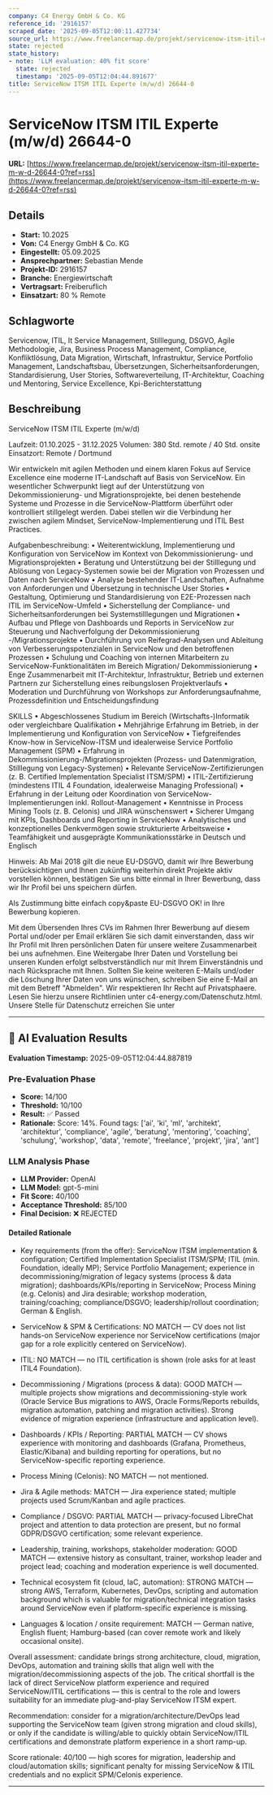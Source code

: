 ```yaml
---
company: C4 Energy GmbH & Co. KG
reference_id: '2916157'
scraped_date: '2025-09-05T12:00:11.427734'
source_url: https://www.freelancermap.de/projekt/servicenow-itsm-itil-experte-m-w-d-26644-0?ref=rss
state: rejected
state_history:
- note: 'LLM evaluation: 40% fit score'
  state: rejected
  timestamp: '2025-09-05T12:04:44.891677'
title: ServiceNow ITSM ITIL Experte (m/w/d) 26644-0
---
```



# ServiceNow ITSM ITIL Experte (m/w/d) 26644-0
**URL:** [https://www.freelancermap.de/projekt/servicenow-itsm-itil-experte-m-w-d-26644-0?ref=rss](https://www.freelancermap.de/projekt/servicenow-itsm-itil-experte-m-w-d-26644-0?ref=rss)
## Details
- **Start:** 10.2025
- **Von:** C4 Energy GmbH & Co. KG
- **Eingestellt:** 05.09.2025
- **Ansprechpartner:** Sebastian Mende
- **Projekt-ID:** 2916157
- **Branche:** Energiewirtschaft
- **Vertragsart:** Freiberuflich
- **Einsatzart:** 80
                                                % Remote

## Schlagworte
Servicenow, ITIL, It Service Management, Stilllegung, DSGVO, Agile Methodologie, Jira, Business Process Management, Compliance, Konfliktlösung, Data Migration, Wirtschaft, Infrastruktur, Service Portfolio Management, Landschaftsbau, Übersetzungen, Sicherheitsanforderungen, Standardisierung, User Stories, Softwareverteilung, IT-Architektur, Coaching und Mentoring, Service Excellence, Kpi-Berichterstattung

## Beschreibung
ServiceNow ITSM ITIL Experte (m/w/d)

Laufzeit: 01.10.2025 - 31.12.2025
Volumen: 380 Std. remote / 40 Std. onsite
Einsatzort: Remote / Dortmund

Wir entwickeln mit agilen Methoden und einem klaren Fokus auf Service Excellence eine moderne IT-Landschaft auf Basis von ServiceNow. Ein wesentlicher Schwerpunkt liegt auf der Unterstützung von Dekommissionierung- und Migrationsprojekte, bei denen bestehende Systeme und Prozesse in die ServiceNow-Plattform überführt oder kontrolliert stillgelegt werden. Dabei stellen wir die Verbindung her zwischen agilem Mindset, ServiceNow-Implementierung und ITIL Best Practices.

Aufgabenbeschreibung:
• Weiterentwicklung, Implementierung und Konfiguration von ServiceNow im Kontext von Dekommissionierung- und Migrationsprojekten
• Beratung und Unterstützung bei der Stilllegung und Ablösung von Legacy-Systemen sowie bei der Migration von Prozessen und Daten nach ServiceNow
• Analyse bestehender IT-Landschaften, Aufnahme von Anforderungen und Übersetzung in technische User Stories
• Gestaltung, Optimierung und Standardisierung von E2E-Prozessen nach ITIL im ServiceNow-Umfeld
• Sicherstellung der Compliance- und Sicherheitsanforderungen bei Systemstilllegungen und Migrationen
• Aufbau und Pflege von Dashboards und Reports in ServiceNow zur Steuerung und Nachverfolgung der Dekommissionierung -/Migrationsprojekte
• Durchführung von Reifegrad-Analysen und Ableitung von Verbesserungspotenzialen in ServiceNow und den betroffenen Prozessen • Schulung und Coaching von internen Mitarbeitern zu ServiceNow-Funktionalitäten im Bereich Migration/ Dekommissionierung
• Enge Zusammenarbeit mit IT-Architektur, Infrastruktur, Betrieb und externen Partnern zur Sicherstellung eines reibungslosen Projektverlaufs
• Moderation und Durchführung von Workshops zur Anforderungsaufnahme, Prozessdefinition und Entscheidungsfindung

SKILLS
• Abgeschlossenes Studium im Bereich (Wirtschafts-)Informatik oder vergleichbare Qualifikation
• Mehrjährige Erfahrung im Betrieb, in der Implementierung und Konfiguration von ServiceNow
• Tiefgreifendes Know-how in ServiceNow-ITSM und idealerweise Service Portfolio Management (SPM)
• Erfahrung in Dekommissionierung-/Migrationsprojekten (Prozess- und Datenmigration, Stilllegung von Legacy-Systemen)
• Relevante ServiceNow-Zertifizierungen (z. B. Certified Implementation Specialist ITSM/SPM)
• ITIL-Zertifizierung (mindestens ITIL 4 Foundation, idealerweise Managing Professional)
• Erfahrung in der Leitung oder Koordination von ServiceNow-Implementierungen inkl. Rollout-Management
• Kenntnisse in Process Mining Tools (z. B. Celonis) und JIRA wünschenswert
• Sicherer Umgang mit KPIs, Dashboards und Reporting in ServiceNow
• Analytisches und konzeptionelles Denkvermögen sowie strukturierte Arbeitsweise
• Teamfähigkeit und ausgeprägte Kommunikationsstärke in Deutsch und Englisch

Hinweis:
Ab Mai 2018 gilt die neue EU-DSGVO, damit wir Ihre Bewerbung berücksichtigen und Ihnen zukünftig weiterhin direkt Projekte aktiv vorstellen können, bestätigen Sie uns bitte einmal in Ihrer Bewerbung, dass wir Ihr Profil bei uns speichern dürfen.

Als Zustimmung bitte einfach copy&paste EU-DSGVO OK! in Ihre Bewerbung kopieren.

Mit dem Übersenden Ihres CVs im Rahmen Ihrer Bewerbung auf diesem Portal und/oder per Email erklären Sie sich damit einverstanden, dass wir Ihr Profil mit Ihren persönlichen Daten für unsere weitere Zusammenarbeit bei uns aufnehmen. Eine Weitergabe Ihrer Daten und Vorstellung bei unseren Kunden erfolgt selbstverständlich nur mit Ihrem Einverständnis und nach Rücksprache mit Ihnen.
Sollten Sie keine weiteren E-Mails und/oder die Löschung Ihrer Daten von uns wünschen, schreiben Sie eine E-Mail an mit dem Betreff "Abmelden". Wir respektieren Ihr Recht auf Privatsphaere. Lesen Sie hierzu unsere Richtlinien unter c4-energy.com/Datenschutz.html. Unsere Stelle für Datenschutz erreichen Sie unter

---

## 🤖 AI Evaluation Results

**Evaluation Timestamp:** 2025-09-05T12:04:44.887819

### Pre-Evaluation Phase
- **Score:** 14/100
- **Threshold:** 10/100
- **Result:** ✅ Passed
- **Rationale:** Score: 14%. Found tags: ['ai', 'ki', 'ml', 'architekt', 'architektur', 'compliance', 'agile', 'beratung', 'mentoring', 'coaching', 'schulung', 'workshop', 'data', 'remote', 'freelance', 'projekt', 'jira', 'ant']

### LLM Analysis Phase
- **LLM Provider:** OpenAI
- **LLM Model:** gpt-5-mini
- **Fit Score:** 40/100
- **Acceptance Threshold:** 85/100
- **Final Decision:** ❌ REJECTED

#### Detailed Rationale
- Key requirements (from the offer): ServiceNow ITSM implementation & configuration; Certified Implementation Specialist ITSM/SPM; ITIL (min. Foundation, ideally MP); Service Portfolio Management; experience in decommissioning/migration of legacy systems (process & data migration); dashboards/KPIs/reporting in ServiceNow; Process Mining (e.g. Celonis) and Jira desirable; workshop moderation, training/coaching; compliance/DSGVO; leadership/rollout coordination; German & English.

- ServiceNow & SPM & Certifications: NO MATCH — CV does not list hands-on ServiceNow experience nor ServiceNow certifications (major gap for a role explicitly centered on ServiceNow).  

- ITIL: NO MATCH — no ITIL certification is shown (role asks for at least ITIL4 Foundation).  

- Decommissioning / Migrations (process & data): GOOD MATCH — multiple projects show migrations and decommissioning-style work (Oracle Service Bus migrations to AWS, Oracle Forms/Reports rebuilds, migration automation, patching and migration activities). Strong evidence of migration experience (infrastructure and application level).  

- Dashboards / KPIs / Reporting: PARTIAL MATCH — CV shows experience with monitoring and dashboards (Grafana, Prometheus, Elastic/Kibana) and building reporting for operations, but no ServiceNow-specific reporting experience.  

- Process Mining (Celonis): NO MATCH — not mentioned.  

- Jira & Agile methods: MATCH — Jira experience stated; multiple projects used Scrum/Kanban and agile practices.  

- Compliance / DSGVO: PARTIAL MATCH — privacy-focused LibreChat project and attention to data protection are present, but no formal GDPR/DSGVO certification; some relevant experience.  

- Leadership, training, workshops, stakeholder moderation: GOOD MATCH — extensive history as consultant, trainer, workshop leader and project lead; coaching and moderation experience is well documented.  

- Technical ecosystem fit (cloud, IaC, automation): STRONG MATCH — strong AWS, Terraform, Kubernetes, DevOps, scripting and automation background which is valuable for migration/technical integration tasks around ServiceNow even if platform-specific experience is missing.  

- Languages & location / onsite requirement: MATCH — German native, English fluent; Hamburg-based (can cover remote work and likely occasional onsite).  

Overall assessment: candidate brings strong architecture, cloud, migration, DevOps, automation and training skills that align well with the migration/decommissioning aspects of the job. The critical shortfall is the lack of direct ServiceNow platform experience and required ServiceNow/ITIL certifications — this is central to the role and lowers suitability for an immediate plug-and-play ServiceNow ITSM expert.  

Recommendation: consider for a migration/architecture/DevOps lead supporting the ServiceNow team (given strong migration and cloud skills), or only if the candidate is willing/able to quickly obtain ServiceNow/ITIL certifications and demonstrate platform experience in a short ramp-up.  

Score rationale: 40/100 — high scores for migration, leadership and cloud/automation skills; significant penalty for missing ServiceNow & ITIL credentials and no explicit SPM/Celonis experience.

---
